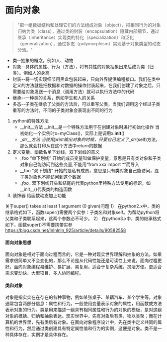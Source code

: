 # 面向对象 #
> "把一组数据结构和处理它们的方法组成对象（object），把相同行为的对象归纳为类（class），通过类的封装（encapsulation）隐藏内部细节，通过继承（inheritance）实现类的特化（specialization）和泛化（generalization），通过多态（polymorphism）实现基于对象类型的动态分派。"

+ 类--抽象的概念。例如人、动物
+ 对象--具体的属性、行为（方法），将有共性的对象抽象出来后成为类（归类）。例如人的身高
+ 封装--将一切实现细节用黑盒包装起来，只向外界提供编程接口。我们在类中定义的方法就是把数据和对数据的操作封装起来，在我们创建了对象之后，只需要给对象发送一个消息（调用方法）就可以执行方法中的代码
+ 继承--一种类的关系，例如学生和人的关系
+ 多态--子类在继承了父类的方法后，可以重写父类，当我们调用这个经过子类重写的方法时，不同的子类对象会表现出不同的行为

1. python的特殊方法
    + __init__方法
    \__init__是一个特殊方法用于在创建对象时进行初始化操作
    当初始化一个实例时x=myClass()，实际上是调用x.__init__()
    + __str__方法
    当使用print输出对象的时候，只要自己定义了\__str__(self)方法，那么就会打印从在这个方法中return的数据
2. 定义变量、函数名单下划线、双下划线的意义
    + _foo  “单下划线” 开始的成员变量叫做保护变量，意思是只有类对象和子类对象自己能访问到这些变量,不能用“from xxx import *”而导入
    + __foo  “双下划线” 开始的是私有成员，意思是只有类对象自己能访问，连子类对象也不能访问到这个数据
    + \__foo__ 双下划线开头和结尾的代表python里特殊方法专用的标识，如__init__()代表类的构造函数
3. 装饰器
给函数动态加上功能

关于super() takes at least 1 argument (0 given)问题
1） 在python2.x中，类的继承格式如下，函数super()需要两个实参：子类名和对象self。为帮助python将父类和子类联系起来，这两个参数必不可少。
2） 在python3.x中，类的继承格式如下，函数super()不需要携带实参
https://blog.csdn.net/lnlnlnln_925/article/details/90582558



#### 面向对象思想

面向对象是相对于面向过程而言的，它是一种对现实世界理解和抽象的方法。如果需求很简单又不会变化的，那么不论是从代码性能还是可读性上来说，面向过程更好。面向对象编程易维护、易扩展、易复用，适合于复杂系统，灵活方便。更适合需求变动快、大型项目、多人协同编程。



#### 类和对象

对象是指实实在在存在的各种事物，例如某张桌子、某辆汽车、某个学生等。对象通常包含两部分信息：属性和行为。一般使用变量表示对象的属性，用函数或方法表示对象的行为。类是用来描述一组具有相同属性和行为的对象的模板，是对这组对象的概括、归纳和抽象表达。现实世界中，先有对象后有类，物以类聚；而在计算机的世界里，先有类后有对象。在面向对象程序设计中，先在类中定义共同的属性和行为，然后通过类创建具有特定属性值和行为的实例，这便是对象。类不是一种具体存在，实例才是具体存在。
